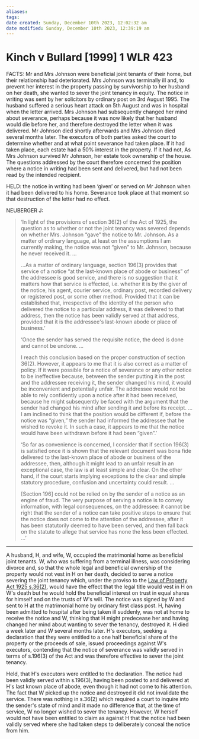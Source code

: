 ```yaml
---
aliases: 
tags: 
date created: Sunday, December 10th 2023, 12:02:32 am
date modified: Sunday, December 10th 2023, 12:39:19 am
---
```


# Kinch v Bullard [1999] 1 WLR 423

FACTS: Mr and Mrs Johnson were beneficial joint tenants of their home, but their relationship had deteriorated. Mrs Johnson was terminally ill and, to prevent her interest in the property passing by survivorship to her husband on her death, she wanted to sever the joint tenancy in equity. The notice in writing was sent by her solicitors by ordinary post on 3rd August 1995. The husband suffered a serious heart attack on 5th August and was in hospital when the letter arrived. Mrs Johnson had subsequently changed her mind about severance, perhaps because it was now likely that her husband would die before her, and therefore destroyed the letter when it was delivered. Mr Johnson died shortly afterwards and Mrs Johnson died several months later. The executors of both parties asked the court to determine whether and at what point severance had taken place. If it had taken place, each estate had a 50% interest in the property. If it had not, As Mrs Johnson survived Mr Johnson, her estate took ownership of the house. The questions addressed by the court therefore concerned the position where a notice in writing had been sent and delivered, but had not been read by the intended recipient.

HELD: the notice in writing had been ‘given’ or served on Mr Johnson when it had been delivered to his home. Severance took place at that moment so that destruction of the letter had no effect.

NEUBERGER J:

> ‘In light of the provisions of section 36(2) of the Act of 1925, the question as to whether or not the joint tenancy was severed depends on whether Mrs. Johnson “gave” the notice to Mr. Johnson. As a matter of ordinary language, at least on the assumptions I am currently making, the notice was not “given” to Mr. Johnson, because he never received it. …
>
> …As a matter of ordinary language, section 196(3) provides that service of a notice “at the last-known place of abode or business” of the addressee is good service, and there is no suggestion that it matters how that service is effected, i.e. whether it is by the giver of the notice, his agent, courier service, ordinary post, recorded delivery or registered post, or some other method. Provided that it can be established that, irrespective of the identity of the person who delivered the notice to a particular address, it was delivered to that address, then the notice has been validly served at that address, provided that it is the addressee's last-known abode or place of business.’
>
> ‘Once the sender has served the requisite notice, the deed is done and cannot be undone. …
>
> I reach this conclusion based on the proper construction of section 36(2). However, it appears to me that it is also correct as a matter of policy. If it were possible for a notice of severance or any other notice to be ineffective because, between the sender putting it in the post and the addressee receiving it, the sender changed his mind, it would be inconvenient and potentially unfair. The addressee would not be able to rely confidently upon a notice after it had been received, because he might subsequently be faced with the argument that the sender had changed his mind after sending it and before its receipt. … I am inclined to think that the position would be different if, before the notice was “given,” the sender had informed the addressee that he wished to revoke it. In such a case, it appears to me that the notice would have been withdrawn before it had been “given”.’
>
> ‘So far as convenience is concerned, I consider that if section 196(3) is satisfied once it is shown that the relevant document was bona fide delivered to the last-known place of abode or business of the addressee, then, although it might lead to an unfair result in an exceptional case, the law is at least simple and clear. On the other hand, if the court starts implying exceptions to the clear and simple statutory procedure, confusion and uncertainty could result. …
>
> [Section 196] could not be relied on by the sender of a notice as an engine of fraud. The very purpose of serving a notice is to convey information, with legal consequences, on the addressee: it cannot be right that the sender of a notice can take positive steps to ensure that the notice does not come to the attention of the addressee, after it has been statutorily deemed to have been served, and then fall back on the statute to allege that service has none the less been effected. …’

---

A husband, H, and wife, W, occupied the matrimonial home as beneficial joint tenants. W, who was suffering from a terminal illness, was considering divorce and, so that the whole legal and beneficial ownership of the property would not vest in H on her death, decided to serve a notice severing the joint tenancy which, under the proviso to the [Law of Property Act 1925 s.36(2)](https://uk.westlaw.com/Document/I38D40C10E44811DA8D70A0E70A78ED65/View/FullText.html?originationContext=document&transitionType=DocumentItem&ppcid=b6f09d80b751425ca2097e4e722abc11&contextData=(sc.Default)), would have the effect that the legal title would vest in H on W's death but he would hold the beneficial interest on trust in equal shares for himself and on the trusts of W's will. The notice was signed by W and sent to H at the matrimonial home by ordinary first class post. H, having been admitted to hospital after being taken ill suddenly, was not at home to receive the notice and W, thinking that H might predecease her and having changed her mind about wanting to sever the tenancy, destroyed it. H died a week later and W several months later. H's executors, seeking a declaration that they were entitled to a one half beneficial share of the property or the proceeds of sale, issued proceedings against W's executors, contending that the notice of severance was validly served in terms of s.196(3) of the Act and was therefore effective to sever the joint tenancy.

Held, that H's executors were entitled to the declaration. The notice had been validly served within s.196(3), having been posted to and delivered at H's last known place of abode, even though it had not come to his attention. The fact that W picked up the notice and destroyed it did not invalidate the service. There was nothing in s.36(2) which required a court to inquire into the sender's state of mind and it made no difference that, at the time of service, W no longer wished to sever the tenancy. However, W herself would not have been entitled to claim as against H that the notice had been validly served where she had taken steps to deliberately conceal the notice from him.
